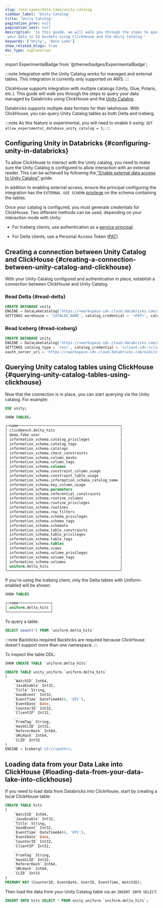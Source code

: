 ```yaml
---
slug: /use-cases/data-lake/unity-catalog
sidebar_label: 'Unity Catalog'
title: 'Unity Catalog'
pagination_prev: null
pagination_next: null
description: 'In this guide, we will walk you through the steps to query
 your data in S3 buckets using ClickHouse and the Unity Catalog.'
keywords: ['Unity', 'Data Lake']
show_related_blogs: true
doc_type: explanation
---
```


import ExperimentalBadge from '@theme/badges/ExperimentalBadge';

<ExperimentalBadge/>

:::note
Integration with the Unity Catalog works for managed and external tables.
This integration is currently only supported on AWS.
:::

ClickHouse supports integration with multiple catalogs (Unity, Glue, Polaris, etc.). This guide will walk you through the steps to query your data managed by Databricks using ClickHouse and the [Unity Catalog](https://www.databricks.com/product/unity-catalog). 

Databricks supports multiple data formats for their lakehouse. With ClickHouse, you can query Unity Catalog tables as both Delta and Iceberg.

:::note
As this feature is experimental, you will need to enable it using:
`SET allow_experimental_database_unity_catalog = 1;`
:::

## Configuring Unity in Databricks {#configuring-unity-in-databricks}

To allow ClickHouse to interact with the Unity catalog, you need to make sure the Unity Catalog is configured to allow interaction with an external reader. This can be achieved by following the[ "Enable external data access to Unity Catalog"](https://docs.databricks.com/aws/en/external-access/admin) guide.

In addition to enabling external access, ensure the principal configuring the integration has the `EXTERNAL USE SCHEMA` [privilege](https://docs.databricks.com/aws/en/external-access/admin#external-schema) on the schema containing the tables.

Once your catalog is configured, you must generate credentials for ClickHouse. Two different methods can be used, depending on your interaction mode with Unity:

* For Iceberg clients, use authentication as a [service principal](https://docs.databricks.com/aws/en/dev-tools/auth/oauth-m2m).

* For Delta clients, use a Personal Access Token ([PAT](https://docs.databricks.com/aws/en/dev-tools/auth/pat)).

## Creating a connection between Unity Catalog and ClickHouse {#creating-a-connection-between-unity-catalog-and-clickhouse}

With your Unity Catalog configured and authentication in place, establish a connection between ClickHouse and Unity Catalog.

### Read Delta {#read-delta}

```sql
CREATE DATABASE unity
ENGINE = DataLakeCatalog('https://<workspace-id>.cloud.databricks.com/api/2.1/unity-catalog')
SETTINGS warehouse = 'CATALOG_NAME', catalog_credential = '<PAT>', catalog_type = 'unity'
```

### Read Iceberg {#read-iceberg}

```sql
CREATE DATABASE unity
ENGINE = DataLakeCatalog('https://<workspace-id>.cloud.databricks.com/api/2.1/unity-catalog/iceberg')
SETTINGS catalog_type = 'rest', catalog_credential = '<client-id>:<client-secret>', warehouse = 'workspace', 
oauth_server_uri = 'https://<workspace-id>.cloud.databricks.com/oidc/v1/token', auth_scope = 'all-apis,sql'
```

## Querying Unity catalog tables using ClickHouse {#querying-unity-catalog-tables-using-clickhouse}

Now that the connection is in place, you can start querying via the Unity catalog. For example:

```sql
USE unity;

SHOW TABLES;

┌─name───────────────────────────────────────────────┐
│ clickbench.delta_hits                              │
│ demo.fake_user                                     │
│ information_schema.catalog_privileges              │
│ information_schema.catalog_tags                    │
│ information_schema.catalogs                        │
│ information_schema.check_constraints               │
│ information_schema.column_masks                    │
│ information_schema.column_tags                     │
│ information_schema.columns                         │
│ information_schema.constraint_column_usage         │
│ information_schema.constraint_table_usage          │
│ information_schema.information_schema_catalog_name │
│ information_schema.key_column_usage                │
│ information_schema.parameters                      │
│ information_schema.referential_constraints         │
│ information_schema.routine_columns                 │
│ information_schema.routine_privileges              │
│ information_schema.routines                        │
│ information_schema.row_filters                     │
│ information_schema.schema_privileges               │
│ information_schema.schema_tags                     │
│ information_schema.schemata                        │
│ information_schema.table_constraints               │
│ information_schema.table_privileges                │
│ information_schema.table_tags                      │
│ information_schema.tables                          │
│ information_schema.views                           │
│ information_schema.volume_privileges               │
│ information_schema.volume_tags                     │
│ information_schema.volumes                         │
│ uniform.delta_hits                                 │
└────────────────────────────────────────────────────┘
```

If you're using the Iceberg client, only the Delta tables with Uniform-enabled will be shown:

```sql
SHOW TABLES

┌─name───────────────┐
│ uniform.delta_hits │
└────────────────────┘
```

To query a table:

```sql
SELECT count(*) FROM `uniform.delta_hits`
```

:::note Backticks required
Backticks are required because ClickHouse doesn't support more than one namespace.
:::

To inspect the table DDL:

```sql
SHOW CREATE TABLE `uniform.delta_hits`

CREATE TABLE unity_uniform.`uniform.delta_hits`
(
    `WatchID` Int64,
    `JavaEnable` Int32,
    `Title` String,
    `GoodEvent` Int32,
    `EventTime` DateTime64(6, 'UTC'),
    `EventDate` Date,
    `CounterID` Int32,
    `ClientIP` Int32,
    ...
    `FromTag` String,
    `HasGCLID` Int32,
    `RefererHash` Int64,
    `URLHash` Int64,
    `CLID` Int32
)
ENGINE = Iceberg('s3://<path>);

```

## Loading data from your Data Lake into ClickHouse {#loading-data-from-your-data-lake-into-clickhouse}

If you need to load data from Databricks into ClickHouse, start by creating a local ClickHouse table:

```sql
CREATE TABLE hits
(
    `WatchID` Int64,
    `JavaEnable` Int32,
    `Title` String,
    `GoodEvent` Int32,
    `EventTime` DateTime64(6, 'UTC'),
    `EventDate` Date,
    `CounterID` Int32,
    `ClientIP` Int32,
    ...
    `FromTag` String,
    `HasGCLID` Int32,
    `RefererHash` Int64,
    `URLHash` Int64,
    `CLID` Int32
)
PRIMARY KEY (CounterID, EventDate, UserID, EventTime, WatchID);
```

Then load the data from your Unity Catalog table via an `INSERT INTO SELECT`:

```sql
INSERT INTO hits SELECT * FROM unity_uniform.`uniform.delta_hits`;
```
